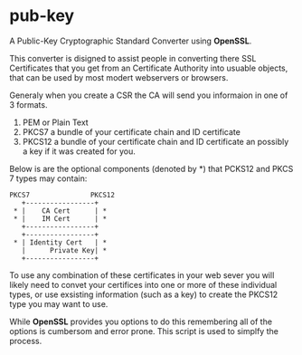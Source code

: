 pub-key
=======

A Public-Key Cryptographic Standard Converter using **OpenSSL**. 

This converter is disigned to assist people in converting there SSL 
Certificates that you get from an Certificate Authority into usuable objects, 
that can be used by most modert webservers or browsers. 

Generaly when you create a CSR the CA will send you informaion in one of 3 
formats.

1. PEM or Plain Text 
2. PKCS7 a bundle of your certificate chain and ID certificate
3. PKCS12 a bundle of your certificate chain and ID certificate an possibly a 
key if it was created for you. 

Below is are the optional components (denoted by \*) that PCKS12 and PKCS 7 
types may contain: 

    PKCS7               PKCS12
       +-----------------+
     * |    CA Cert      | *
     * |    IM Cert      | *
       +-----------------+
       +-----------------+
     * | Identity Cert   | *
       |      Private Key| *
       +-----------------+

To use any combination of these certificates in your web sever you will likely 
need to convet your certifices into one or more of these individual types, or 
use exsisting information (such as a key) to create the PKCS12 type you may 
want to use. 

While **OpenSSL** provides you options to do this remembering all of the 
options is cumbersom and error prone. This script is used to simplfy the 
process. 
